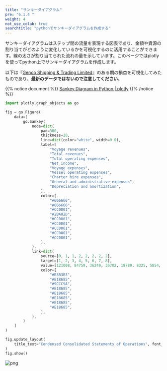 ```yaml
---
title: "サンキーダイアグラム"
pre: "6.1.4 "
weight: 4
not_use_colab: true
searchtitle: "pythonでサンキーダイアグラムを作成する"
---
```


サンキーダイアグラムはステップ間の流量を表現する図表であり、金額や資源の割り当てがどのように変化しているかを可視化するのに活用することができます。線の太さが割り当てられた流れの量を示しています。このページではplotlyを使ってpython上でサンキーダイアグラムを作成します。

以下は『[Genco Shipping & Trading Limited](https://www.gencoshipping.com/)』のある期の損益を可視化してみたものであり、**最新のデータではないので注意してください**。

{{% notice document %}}
[Sankey Diagram in Python | plotly](https://plotly.com/python/sankey-diagram/)
{{% /notice %}}


```python
import plotly.graph_objects as go

fig = go.Figure(
    data=[
        go.Sankey(
            node=dict(
                pad=300,
                thickness=20,
                line=dict(color="white", width=0.0),
                label=[
                    "Voyage revenues",
                    "Total revenues",
                    "Total operating expenses",
                    "Net income",
                    "Voyage expenses",
                    "Vessel operating expenses",
                    "Charter hire expenses",
                    "General and administrative expenses",
                    "Depreciation and amortization",
                ],
                color=[
                    "#666666",
                    "#666666",
                    "#CC0001",
                    "#2BA02D",
                    "#CC0001",
                    "#CC0001",
                    "#CC0001",
                    "#CC0001",
                    "#CC0001",
                ],
            ),
            link=dict(
                source=[0, 1, 1, 2, 2, 2, 2, 2],
                target=[1, 2, 3, 4, 5, 6, 7, 8],
                value=[121008, 84759, 36249, 36702, 18789, 8325, 5854, 13769],
                color=[
                    "#B3B3B3",
                    "#E18685",
                    "#9CCC9A",
                    "#E18685",
                    "#E18685",
                    "#E18685",
                    "#E18685",
                    "#E18685",
                ],
            ),
        )
    ]
)

fig.update_layout(
    title_text="Condensed Consolidated Statements of Operations", font_size=18
)
fig.show()
```

![png](/images/visualize/category-groupby/sankey-diagram.png)